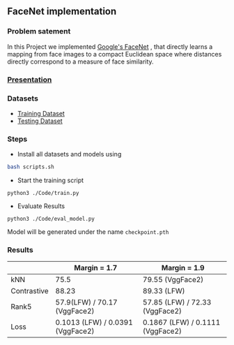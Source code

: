 ## FaceNet implementation
### Problem satement
In this Project we implemented [Google's FaceNet](https://arxiv.org/abs/1503.03832) , that directly learns a mapping from face images to a compact Euclidean space where distances directly correspond to a measure of face similarity.

### [Presentation](https://docs.google.com/presentation/d/e/2PACX-1vTihbOz33Oyu4n9txbVQfVdXswTRGtKJV3TwjcKYQpHszRszCh3j8XFooEc0wFaiO6WGFzAoh2WACxU/pub?start=false&loop=false&delayms=5000)

### Datasets
- [Training Dataset](https://www.kaggle.com/baohoa/modified-vggface2?select=train_refined_resized)
- [Testing Dataset](http://vis-www.cs.umass.edu/lfw/#deepfunnel-anchor)

### Steps

- Install all datasets and models using

```sh
bash scripts.sh
```


- Start the training script

```
python3 ./Code/train.py
```

- Evaluate Results
```
python3 ./Code/eval_model.py
```


Model will be generated under the name `checkpoint.pth`
### Results
|             | Margin = 1.7                     | Margin = 1.9                     |
| ----------- | -------------------------------- | -------------------------------- |
| kNN         | 75.5                             | 79.55 (VggFace2)                 |
| Contrastive | 88.23                            | 89.33 (LFW)                      |
| Rank5       | 57.9(LFW) / 70.17 (VggFace2)     | 57.85 (LFW) / 72.33 (VggFace2)   |
| Loss        | 0.1013 (LFW) / 0.0391 (VggFace2) | 0.1867 (LFW) / 0.1111 (VggFace2) |
